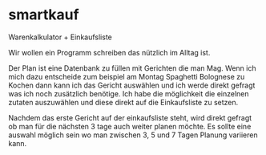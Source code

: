 # smartkauf
Warenkalkulator + Einkaufsliste

Wir wollen ein Programm schreiben das nützlich im Alltag ist.

Der Plan ist eine Datenbank zu füllen mit Gerichten die man Mag.
Wenn ich mich dazu entscheide zum beispiel am Montag Spaghetti Bolognese zu Kochen dann kann ich das Gericht
auswählen und ich werde direkt gefragt was ich noch zusätzlich benötige. Ich habe die möglichkeit die einzelnen zutaten auszuwählen
und diese direkt auf die Einkaufsliste zu setzen.

Nachdem das erste Gericht auf der einkaufsliste steht, wird direkt gefragt ob man für die nächsten 3 tage auch weiter planen möchte.
Es sollte eine auswahl möglich sein wo man zwischen 3, 5 und 7 Tagen Planung variieren kann.


